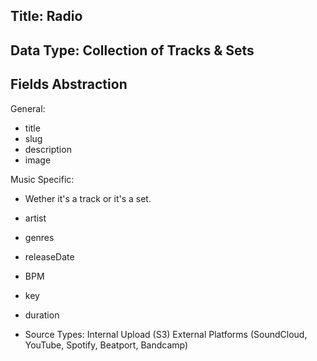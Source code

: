 ## Title: Radio

## Data Type: Collection of Tracks & Sets

## Fields Abstraction

General:

- title
- slug
- description
- image

Music Specific:

- Wether it's a track or it's a set.
- artist
- genres
- releaseDate
- BPM
- key
- duration

- Source Types:
  Internal Upload (S3)
  External Platforms (SoundCloud, YouTube, Spotify, Beatport, Bandcamp)
